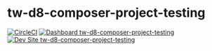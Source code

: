 # tw-d8-composer-project-testing

[![CircleCI](https://circleci.com/gh/twooten/tw-d8-composer-project-testing.svg?style=shield)](https://circleci.com/gh/twooten/tw-d8-composer-project-testing)
[![Dashboard tw-d8-composer-project-testing](https://img.shields.io/badge/dashboard-tw_d8_composer_project_testing-yellow.svg)](https://dashboard.pantheon.io/sites/8691ca97-0794-4049-83f9-9e41271ed150#dev/code)
[![Dev Site tw-d8-composer-project-testing](https://img.shields.io/badge/site-tw_d8_composer_project_testing-blue.svg)](http://dev-tw-d8-composer-project-testing.pantheonsite.io/)